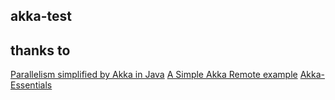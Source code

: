 ## akka-test


## thanks to
[Parallelism simplified by Akka in Java](http://blog.coralic.nl/2013/08/30/parallelism-simplified-by-akka-in-java/)
[A Simple Akka Remote example](http://blog.madhukaraphatak.com/simple-akka-remote-example/)
[Akka-Essentials](https://github.com/write2munish/Akka-Essentials)
